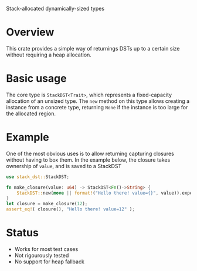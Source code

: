 Stack-allocated dynamically-sized types

# Overview
This crate provides a simple way of returnings DSTs up to a certain size without requiring a heap allocation.

# Basic usage
The core type is `StackDST<Trait>`, which represents a fixed-capacity allocation of an unsized type.
The `new` method on this type allows creating a instance from a concrete type, returning `None` if the instance is too large
for the allocated region.

# Example
One of the most obvious uses is to allow returning capturing closures without having to box them. In the example below, the closure
takes ownership of `value`, and is saved to a StackDST
```rust
use stack_dst::StackDST;

fn make_closure(value: u64) -> StackDST<Fn()->String> {
    StackDST::new(move || format!("Hello there! value={}", value)).expect("Closure doesn't fit")
}
let closure = make_closure(12);
assert_eq!( closure(), "Hello there! value=12" );
```

# Status
- Works for most test cases
- Not rigourously tested
- No support for heap fallback

